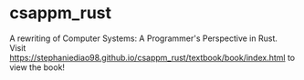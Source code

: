 # csappm_rust
A rewriting of Computer Systems: A Programmer's Perspective in Rust. <br>
Visit https://stephaniediao98.github.io/csappm_rust/textbook/book/index.html to view the book!
